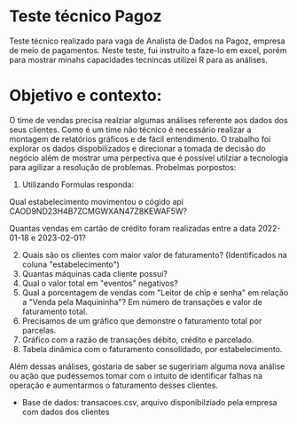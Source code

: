 # Teste técnico Pagoz
Teste técnico realizado para vaga de Analista de Dados na Pagoz, empresa de meio de pagamentos. Neste teste, fui instruito a faze-lo em  excel, porém para mostrar minahs capacidades tecnincas utilizei R para as análises.

# Objetivo e contexto:

O time de vendas precisa realziar algumas análises referente aos dados dos seus clientes. Como é um time não técnico é necessário realizar a montagem de relatórios gráficos e de fácil entendimento.
O trabalho foi explorar os dados dispobilizados e direcionar a tomada de decisão do negócio além de mostrar uma perpectiva que é possível utilziar a tecnologia para agilizar a resolução de problemas.
Probelmas porpostos:

1. Utilizando Formulas responda:

Qual estabelecimento movimentou o cógido api CAOD9ND23H4B7ZCMGWXAN47Z8KEWAF5W?

Quantas vendas em cartão de crédito foram realizadas entre a data 2022-01-18 e 2023-02-01?

2. Quais são os clientes com maior valor de faturamento? (Identificados na coluna "estabelecimento")
3. Quantas máquinas cada cliente possui?
4. Qual o valor total em "eventos" negativos?
5. Qual a porcentagem de vendas com "Leitor de chip e senha" em relação a "Venda pela Maquininha"? Em número de transações e valor de faturamento total.
6. Precisamos de um gráfico que demonstre o faturamento total por parcelas.
7. Gráfico com a razão de transações débito, crédito e parcelado.
8. Tabela dinâmica com o faturamento consolidado, por estabelecimento.

Além dessas análises, gostaria de saber se sugeririam alguma nova análise ou ação que pudéssemos tomar com o intuito de identificar falhas na operação e aumentarmos o faturamento desses clientes.
- Base de dados: transacoes.csv, arquivo disponibilziado pela empresa com dados dos clientes
